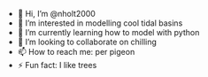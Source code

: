 - 👋 Hi, I’m @nholt2000
- 👀 I’m interested in modelling cool tidal basins
- 🌱 I’m currently learning how to model with python
- 💞️ I’m looking to collaborate on chilling
- 📫 How to reach me: per pigeon
- ⚡ Fun fact: I like trees

<!---
nholt2000/nholt2000 is a ✨ special ✨ repository because its `README.md` (this file) appears on your GitHub profile.
You can click the Preview link to take a look at your changes.
--->
